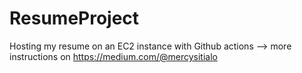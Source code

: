 # ResumeProject
Hosting my resume on an EC2 instance with Github actions --> more instructions on https://medium.com/@mercysitialo
